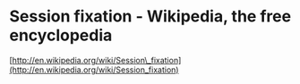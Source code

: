 <!--
id: 3717625
link: http://tumblr.atmos.org/post/3717625/session-fixation-wikipedia-the-free-encyclopedia
slug: session-fixation-wikipedia-the-free-encyclopedia
date: Sun Jun 17 2007 15:51:01 GMT-0700 (PDT)
publish: 2007-06-017
tags: 
title: Session fixation - Wikipedia, the free encyclopedia
-->


Session fixation - Wikipedia, the free encyclopedia
===================================================

[http://en.wikipedia.org/wiki/Session\_fixation](http://en.wikipedia.org/wiki/Session_fixation)

